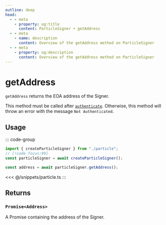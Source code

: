 ```yaml
---
outline: deep
head:
  - - meta
    - property: og:title
      content: ParticleSigner • getAddress
  - - meta
    - name: description
      content: Overview of the getAddress method on ParticleSigner
  - - meta
    - property: og:description
      content: Overview of the getAddress method on ParticleSigner
---
```


# getAddress

`getAddress` returns the EOA address of the Signer.

This method must be called after [`authenticate`](/packages/aa-signers/particle/authenticate). Otherwise, this method will throw an error with the message `Not Authenticated`.

## Usage

::: code-group

```ts [example.ts]
import { createParticleSigner } from "./particle";
// [!code focus:99]
const particleSigner = await createParticleSigner();

const address = await particleSigner.getAddress();
```

<<< @/snippets/particle.ts
:::

## Returns

### `Promise<Address>`

A Promise containing the address of the Signer.
